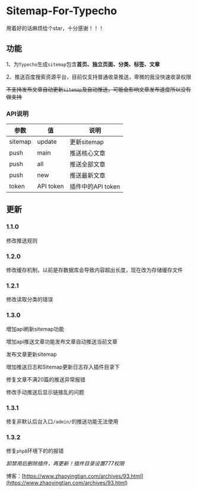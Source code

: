 # Sitemap-For-Typecho

用着好的话麻烦给个star，十分感谢！！！

## 功能

1、为`Typecho`生成`sitemap`包含**首页、独立页面、分类、标签、文章**

2、推送百度搜索资源平台，目前仅支持普通收录推送，卑微的我没快速收录权限

~~不支持发布文章自动更新`sitemap`及自动推送，可能会影响文章发布速度所以没有做支持~~

### API说明

| 参数 | 值 | 说明 | 
| ------- | --------- | ----------------- | 
| sitemap | update | 更新sitemap |
| push | main | 推送核心文章 |
| push | all | 推送全部文章 |
| push | new | 推送最新文章 |
| token | API token | 插件中的API token |

## 更新

### 1.1.0

修改推送规则

### 1.2.0

修改缓存机制，以前是存数据库会导致内容超出长度，现在改为存储缓存文件

### 1.2.1

修改读取分类的错误

### 1.3.0

增加api刷新sitemap功能

增加api推送文章功能发布文章自动推送当前文章

发布文章更新sitemap

增加推送日志和Sitemap更新日志存入插件目录下

修复文章不满20篇的推送异常报错

修改手动推送后显示链接乱的问题

### 1.3.1

修复非默认后台入口`/admin/`的推送功能无法使用

### 1.3.2

修复`php8`环境下的的报错

*卸禁用后删除插件，再更新！插件目录设置777权限*

博客：[https://www.zhaoyingtian.com/archives/93.html](https://www.zhaoyingtian.com/archives/93.html)
